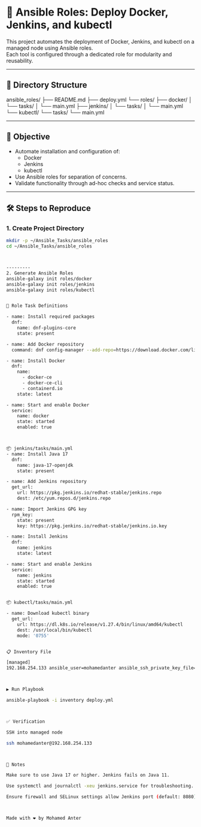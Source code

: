 # 🚀 Ansible Roles: Deploy Docker, Jenkins, and kubectl

This project automates the deployment of Docker, Jenkins, and kubectl on a managed node using Ansible roles.  
Each tool is configured through a dedicated role for modularity and reusability.

---

## 📁 Directory Structure

ansible_roles/
├── README.md
├── deploy.yml
└── roles/
├── docker/
│ └── tasks/
│ └── main.yml
├── jenkins/
│ └── tasks/
│ └── main.yml
└── kubectl/
└── tasks/
└── main.yml



---

## 🎯 Objective

- Automate installation and configuration of:
  - Docker
  - Jenkins
  - kubectl
- Use Ansible roles for separation of concerns.
- Validate functionality through ad-hoc checks and service status.

---

## 🛠️ Steps to Reproduce

### 1. Create Project Directory
```bash
mkdir -p ~/Ansible_Tasks/ansible_roles
cd ~/Ansible_Tasks/ansible_roles



---------
2. Generate Ansible Roles
ansible-galaxy init roles/docker
ansible-galaxy init roles/jenkins
ansible-galaxy init roles/kubectl


🧩 Role Task Definitions

- name: Install required packages
  dnf:
    name: dnf-plugins-core
    state: present

- name: Add Docker repository
  command: dnf config-manager --add-repo=https://download.docker.com/linux/centos/docker-ce.repo

- name: Install Docker
  dnf:
    name:
      - docker-ce
      - docker-ce-cli
      - containerd.io
    state: latest

- name: Start and enable Docker
  service:
    name: docker
    state: started
    enabled: true



📦 jenkins/tasks/main.yml
- name: Install Java 17
  dnf:
    name: java-17-openjdk
    state: present

- name: Add Jenkins repository
  get_url:
    url: https://pkg.jenkins.io/redhat-stable/jenkins.repo
    dest: /etc/yum.repos.d/jenkins.repo

- name: Import Jenkins GPG key
  rpm_key:
    state: present
    key: https://pkg.jenkins.io/redhat-stable/jenkins.io.key

- name: Install Jenkins
  dnf:
    name: jenkins
    state: latest

- name: Start and enable Jenkins
  service:
    name: jenkins
    state: started
    enabled: true


📦 kubectl/tasks/main.yml

- name: Download kubectl binary
  get_url:
    url: https://dl.k8s.io/release/v1.27.4/bin/linux/amd64/kubectl
    dest: /usr/local/bin/kubectl
    mode: '0755'


📋 Inventory File

[managed]
192.168.254.133 ansible_user=mohamedanter ansible_ssh_private_key_file=~/.ssh/id_rsa



▶️ Run Playbook

ansible-playbook -i inventory deploy.yml



✅ Verification

SSH into managed node

ssh mohamedanter@192.168.254.133



🧠 Notes

Make sure to use Java 17 or higher. Jenkins fails on Java 11.

Use systemctl and journalctl -xeu jenkins.service for troubleshooting.

Ensure firewall and SELinux settings allow Jenkins port (default: 8080).



Made with ❤️ by Mohamed Anter
